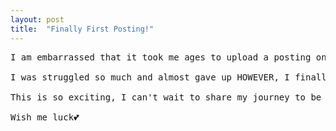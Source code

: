 ```yaml
---
layout: post
title:  "Finally First Posting!"
---
```


<pre>
I am embarrassed that it took me ages to upload a posting on GitHub blog.

I was struggled so much and almost gave up HOWEVER, I finally made it!

This is so exciting, I can't wait to share my journey to be a *professional* developer haha

Wish me luck💕
</pre>
